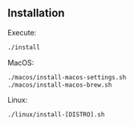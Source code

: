 Installation
------------

Execute:
```bash
./install
```

MacOS:
```bash
./macos/install-macos-settings.sh
./macos/install-macos-brew.sh
```

Linux:
```bash
./linux/install-[DISTRO].sh
```
